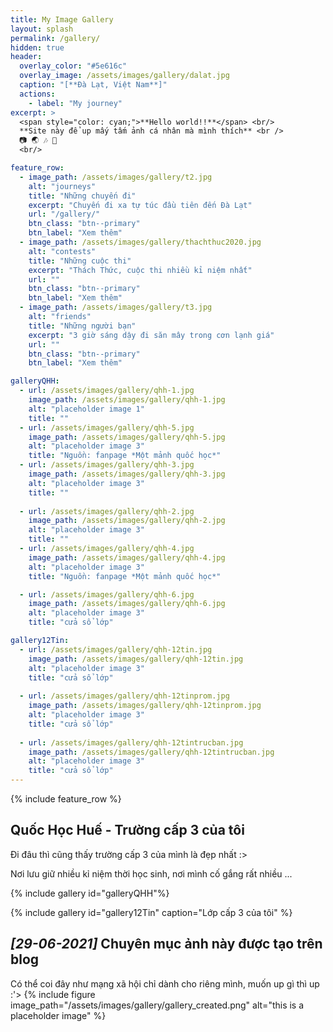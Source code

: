 ```yaml
---
title: My Image Gallery
layout: splash
permalink: /gallery/
hidden: true
header:
  overlay_color: "#5e616c"
  overlay_image: /assets/images/gallery/dalat.jpg
  caption: "[**Đà Lạt, Việt Nam**]"
  actions:
    - label: "My journey"
excerpt: >
  <span style="color: cyan;">**Hello world!!**</span> <br/>
  **Site này để up mấy tấm ảnh cá nhân mà mình thích** <br />
  📷 🌏 🎶 💖 
  <br/>

feature_row:
  - image_path: /assets/images/gallery/t2.jpg
    alt: "journeys"
    title: "Những chuyến đi"
    excerpt: "Chuyến đi xa tự túc đầu tiên đến Đà Lạt"
    url: "/gallery/"
    btn_class: "btn--primary"
    btn_label: "Xem thêm"
  - image_path: /assets/images/gallery/thachthuc2020.jpg
    alt: "contests"
    title: "Những cuộc thi"
    excerpt: "Thách Thức, cuộc thi nhiều kỉ niệm nhất"
    url: ""
    btn_class: "btn--primary"
    btn_label: "Xem thêm"
  - image_path: /assets/images/gallery/t3.jpg
    alt: "friends"
    title: "Những người bạn"
    excerpt: "3 giờ sáng dậy đi săn mây trong cơn lạnh giá"
    url: ""
    btn_class: "btn--primary"
    btn_label: "Xem thêm"  

galleryQHH:
  - url: /assets/images/gallery/qhh-1.jpg
    image_path: /assets/images/gallery/qhh-1.jpg
    alt: "placeholder image 1"
    title: ""
  - url: /assets/images/gallery/qhh-5.jpg
    image_path: /assets/images/gallery/qhh-5.jpg
    alt: "placeholder image 3"
    title: "Nguồn: fanpage *Một mảnh quốc học*"
  - url: /assets/images/gallery/qhh-3.jpg
    image_path: /assets/images/gallery/qhh-3.jpg
    alt: "placeholder image 3"
    title: ""
  
  - url: /assets/images/gallery/qhh-2.jpg
    image_path: /assets/images/gallery/qhh-2.jpg
    alt: "placeholder image 3"
    title: ""
  - url: /assets/images/gallery/qhh-4.jpg
    image_path: /assets/images/gallery/qhh-4.jpg
    alt: "placeholder image 3"
    title: "Nguồn: fanpage *Một mảnh quốc học*"

  - url: /assets/images/gallery/qhh-6.jpg
    image_path: /assets/images/gallery/qhh-6.jpg
    alt: "placeholder image 3"
    title: "cửa sổ lớp"

gallery12Tin:
  - url: /assets/images/gallery/qhh-12tin.jpg
    image_path: /assets/images/gallery/qhh-12tin.jpg
    alt: "placeholder image 3"
    title: "cửa sổ lớp"
  
  - url: /assets/images/gallery/qhh-12tinprom.jpg
    image_path: /assets/images/gallery/qhh-12tinprom.jpg
    alt: "placeholder image 3"
    title: "cửa sổ lớp"
  
  - url: /assets/images/gallery/qhh-12tintrucban.jpg
    image_path: /assets/images/gallery/qhh-12tintrucban.jpg
    alt: "placeholder image 3"
    title: "cửa sổ lớp"
---
```

{% include feature_row %}



## Quốc Học Huế - Trường cấp 3 của tôi
Đi đâu thì cũng thấy trường cấp 3 của mình là đẹp nhất :>

Nơi lưu giữ nhiều kỉ niệm thời học sinh, nơi mình cố gắng rất nhiều ...

{% include gallery id="galleryQHH"%}

{% include gallery id="gallery12Tin" caption="Lớp cấp 3 của tôi" %}


## *[29-06-2021]* Chuyên mục ảnh này được tạo trên blog
Có thể coi đây như mạng xã hội chỉ dành cho riêng mình, muốn up gì thì up :'>
{% include figure image_path="/assets/images/gallery/gallery_created.png" alt="this is a placeholder image" %}

